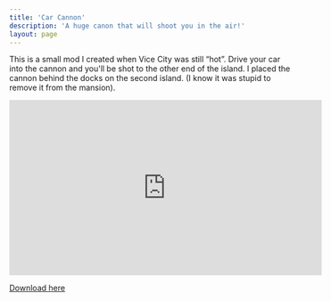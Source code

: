 ```yaml
---
title: 'Car Cannon'
description: 'A huge canon that will shoot you in the air!'
layout: page
---
```


This is a small mod I created when Vice City was still “hot”. Drive your car into the cannon and you'll be shot to the other end of the island. I placed the cannon behind the docks on the second island. (I know it was stupid to remove it from the mansion).

<iframe width="560" height="315" src="https://www.youtube.com/embed/Am_vaO3YNnQ" frameborder="0" allow="autoplay; encrypted-media" allowfullscreen></iframe>

[Download here](http://www.gtagarage.com/mods/show.php?id=1619)